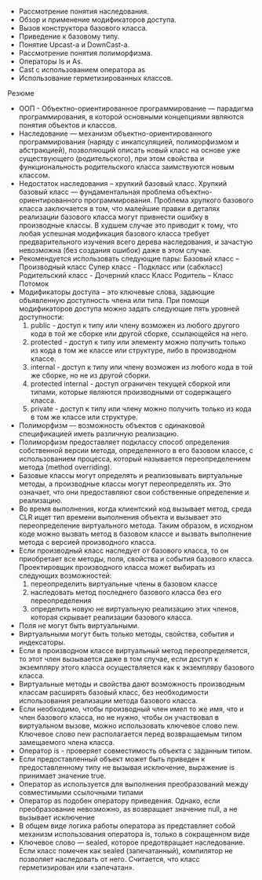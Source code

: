 - Рассмотрение понятия наследования. 
- Обзор и применение модификаторов доступа. 
- Вызов конструктора базового класса. 
- Приведение к базовому типу. 
- Понятие Upcast-а и DownCast-а. 
- Рассмотрение понятия полиморфизма. 
- Операторы Is и As. 
- Cast с использованием оператора as 
- Использование герметизированных классов. 

Резюме

- ООП - Объектно-ориентированное программирование — парадигма программирования, в которой основными концепциями являются понятия объектов и классов. 
- Наследование — механизм объектно-ориентированного программирования (наряду с инкапсуляцией, полиморфизмом и абстракцией), позволяющий описать новый класс на основе уже существующего (родительского), при этом свойства и функциональность родительского класса заимствуются новым классом.  
- Недостаток наследования – хрупкий базовый класс. Хрупкий базовый класс — фундаментальная проблема объектно-ориентированного программирования. Проблема хрупкого базового класса заключается в том, что малейшие правки в деталях реализации базового класса могут привнести ошибку в производные классы. В худшем случае это приводит к тому, что любая успешная модификация базового класса требует предварительного изучения всего дерева наследования, и зачастую невозможна (без создания ошибок) даже в этом случае. 
- Рекомендуется использовать следующие пары: 
    Базовый класс – Производный класс 
    Супер класс - Подкласс или (сабкласс) 
    Родительский класс - Дочерний класс 
    Класс Родитель – Класс Потомок 
- Модификаторы доступа – это ключевые слова, задающие объявленную доступность члена или типа. При помощи модификаторов доступа можно задать следующие пять уровней доступности: 
	1) public - доступ к типу или члену возможен из любого другого кода в той же сборке или другой сборке, ссылающейся на него.
	2) protected - доступ к типу или элементу можно получить только из кода в том же классе или структуре, либо в производном классе. 
	3) internal - доступ к типу или члену возможен из любого кода в той же сборке, но не из другой сборки. 
	4) protected internal - доступ ограничен текущей сборкой или типами, которые являются производными от содержащего класса. 
	5) private - доступ к типу или члену можно получить только из кода в том же классе или структуре. 
- Полиморфизм — возможность объектов с одинаковой спецификацией иметь различную реализацию. 
- Полиморфизм предоставляет подклассу способ определения собственной версии метода, определенного в его базовом классе, с использованием процесса, который называется переопределением метода (method overriding). 
- Базовые классы могут определять и реализовывать виртуальные методы, а производные классы могут переопределять их. Это означает, что они предоставляют свои собственные определение и реализацию. 
- Во время выполнения, когда клиентский код вызывает метод, среда CLR ищет тип времени выполнения объекта и вызывает это переопределение виртуального метода. Таким образом, в исходном коде можно вызвать метод в базовом классе и вызвать выполнение метода с версией производного класса. 
- Если производный класс наследует от базового класса, то он приобретает все методы, поля, свойства и события базового класса. Проектировщик производного класса может выбирать из следующих возможностей:  
    1) переопределить виртуальные члены в базовом классе 
    2) наследовать метод последнего базового класса без его переопределения 
    3) определить новую не виртуальную реализацию этих членов, которая скрывает реализации базового класса. 
- Поля не могут быть виртуальными.  
- Виртуальными могут быть только методы, свойства, события и индексаторы. 
- Если в производном классе виртуальный метод переопределяется, то этот член вызывается даже в том случае, если доступ к экземпляру этого класса осуществляется как к экземпляру базового класса. 
- Виртуальные методы и свойства дают возможность производным классам расширять базовый класс, без необходимости использования реализации метода базового класса. 
- Если необходимо, чтобы производный член имел то же имя, что и член базового класса, но не нужно, чтобы он участвовал в виртуальном вызове, можно использовать ключевое слово new. Ключевое слово new располагается перед возвращаемым типом замещаемого члена класса. 
- Оператор is - проверяет совместимость объекта с заданным типом. 
- Если предоставленный объект может быть приведен к предоставленному типу не вызывая исключение, выражение is принимает значение true. 
- Оператор as используется для выполнения преобразований между совместимыми ссылочными типами 
- Оператор as подобен оператору приведения. Однако, если преобразование невозможно, as возвращает значение null, а не вызывает исключение 
- В общем виде логика работы оператора as представляет собой механизм использования оператора is, только в сокращенном виде 
- Ключевое слово — sealed, которое предотвращает наследование. Если класс помечен как sealed (запечатанный), компилятор не позволяет наследовать от него. Считается, что класс герметизирован или «запечатан». 

